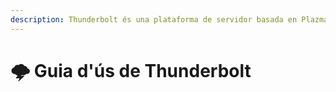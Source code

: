 ```yaml
---
description: Thunderbolt és una plataforma de servidor basada en Plazma que permet utilitzar directament parches experimentals com a Flavor.
---
```


# 🌩️ Guia d'ús de Thunderbolt
